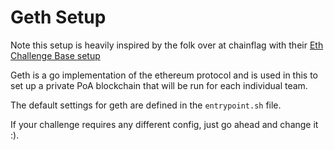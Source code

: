 # Geth Setup

Note this setup is heavily inspired by the folk over at chainflag with their [Eth Challenge Base setup](https://github.com/chainflag/eth-challenge-base)

Geth is a go implementation of the ethereum protocol and is used in this to set up a private PoA blockchain that will be run for each individual team.

The default settings for geth are defined in the `entrypoint.sh` file.

If your challenge requires any different config, just go ahead and change it :).